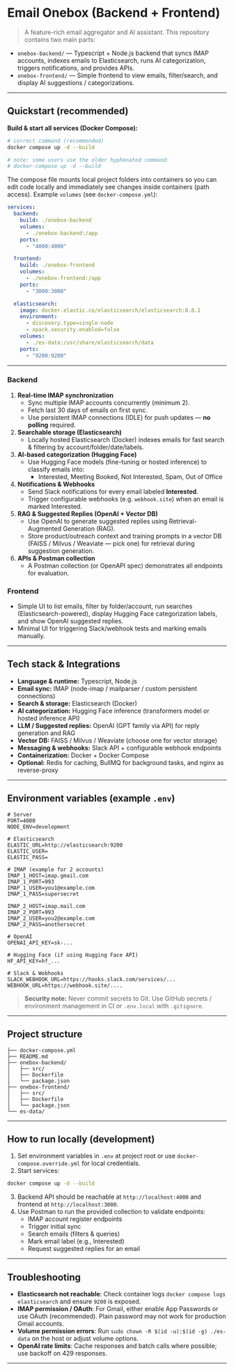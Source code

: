 
# Email Onebox (Backend + Frontend)

> A feature-rich email aggregator and AI assistant. This repository contains two main parts:
- `onebox-backend/` — Typescript + Node.js backend that syncs IMAP accounts, indexes emails to Elasticsearch, runs AI categorization, triggers notifications, and provides APIs.
- `onebox-frontend/` — Simple frontend to view emails, filter/search, and display AI suggestions / categorizations.

---

## Quickstart (recommended)

**Build & start all services (Docker Compose):**
```bash
# correct command (recommended)
docker compose up -d --build

# note: some users use the older hyphenated command:
# docker-compose up -d --build
```

The compose file mounts local project folders into containers so you can edit code locally and immediately see changes inside containers (path access). Example `volumes` (see `docker-compose.yml`):
```yaml
services:
  backend:
    build: ./onebox-backend
    volumes:
      - ./onebox-backend:/app
    ports:
      - "4000:4000"

  frontend:
    build: ./onebox-frontend
    volumes:
      - ./onebox-frontend:/app
    ports:
      - "3000:3000"

  elasticsearch:
    image: docker.elastic.co/elasticsearch/elasticsearch:8.8.1
    environment:
      - discovery.type=single-node
      - xpack.security.enabled=false
    volumes:
      - ./es-data:/usr/share/elasticsearch/data
    ports:
      - "9200:9200"
```
---

### Backend
1. **Real-time IMAP synchronization**
   - Sync multiple IMAP accounts concurrently (minimum 2).
   - Fetch last 30 days of emails on first sync.
   - Use persistent IMAP connections (IDLE) for push updates — **no polling** required.
2. **Searchable storage (Elasticsearch)**
   - Locally hosted Elasticsearch (Docker) indexes emails for fast search & filtering by account/folder/date/labels.
3. **AI-based categorization (Hugging Face)**
   - Use Hugging Face models (fine-tuning or hosted inference) to classify emails into:
     - Interested, Meeting Booked, Not Interested, Spam, Out of Office
4. **Notifications & Webhooks**
   - Send Slack notifications for every email labeled **Interested**.
   - Trigger configurable webhooks (e.g. `webhook.site`) when an email is marked Interested.
5. **RAG & Suggested Replies (OpenAI + Vector DB)**
   - Use OpenAI to generate suggested replies using Retrieval-Augmented Generation (RAG).
   - Store product/outreach context and training prompts in a vector DB (FAISS / Milvus / Weaviate — pick one) for retrieval during suggestion generation.
6. **APIs & Postman collection**
   - A Postman collection (or OpenAPI spec) demonstrates all endpoints for evaluation.

### Frontend
- Simple UI to list emails, filter by folder/account, run searches (Elasticsearch-powered), display Hugging Face categorization labels, and show OpenAI suggested replies.
- Minimal UI for triggering Slack/webhook tests and marking emails manually.

---

## Tech stack & Integrations
- **Language & runtime:** Typescript, Node.js
- **Email sync:** IMAP (node-imap / mailparser / custom persistent connections)
- **Search & storage:** Elasticsearch (Docker)
- **AI categorization:** Hugging Face inference (transformers model or hosted inference API)
- **LLM / Suggested replies:** OpenAI (GPT family via API) for reply generation and RAG
- **Vector DB:** FAISS / Milvus / Weaviate (choose one for vector storage)
- **Messaging & webhooks:** Slack API + configurable webhook endpoints
- **Containerization:** Docker + Docker Compose
- **Optional:** Redis for caching, BullMQ for background tasks, and nginx as reverse-proxy

---

## Environment variables (example `.env`)
```
# Server
PORT=4000
NODE_ENV=development

# Elasticsearch
ELASTIC_URL=http://elasticsearch:9200
ELASTIC_USER=
ELASTIC_PASS=

# IMAP (example for 2 accounts)
IMAP_1_HOST=imap.gmail.com
IMAP_1_PORT=993
IMAP_1_USER=you1@example.com
IMAP_1_PASS=supersecret

IMAP_2_HOST=imap.mail.com
IMAP_2_PORT=993
IMAP_2_USER=you2@example.com
IMAP_2_PASS=anothersecret

# OpenAI
OPENAI_API_KEY=sk-...

# Hugging Face (if using Hugging Face API)
HF_API_KEY=hf_...

# Slack & Webhooks
SLACK_WEBHOOK_URL=https://hooks.slack.com/services/...
WEBHOOK_URL=https://webhook.site/....
```

> **Security note:** Never commit secrets to Git. Use GitHub secrets / environment management in CI or `.env.local` with `.gitignore`.

---

## Project structure
```
├── docker-compose.yml
├── README.md
├── onebox-backend/
│   ├── src/
│   ├── Dockerfile
│   └── package.json
├── onebox-frontend/
│   ├── src/
│   ├── Dockerfile
│   └── package.json
└── es-data/
```

---

## How to run locally (development)
1. Set environment variables in `.env` at project root or use `docker-compose.override.yml` for local credentials.
2. Start services:
```bash
docker compose up -d --build
```
3. Backend API should be reachable at `http://localhost:4000` and frontend at `http://localhost:3000`.
4. Use Postman to run the provided collection to validate endpoints:
   - IMAP account register endpoints
   - Trigger initial sync
   - Search emails (filters & queries)
   - Mark email label (e.g., Interested)
   - Request suggested replies for an email

---





## Troubleshooting
- **Elasticsearch not reachable**: Check container logs `docker compose logs elasticsearch` and ensure `9200` is exposed.
- **IMAP permission / OAuth**: For Gmail, either enable App Passwords or use OAuth (recommended). Plain password may not work for production Gmail accounts.
- **Volume permission errors**: Run `sudo chown -R $(id -u):$(id -g) ./es-data` on the host or adjust volume options.
- **OpenAI rate limits**: Cache responses and batch calls where possible; use backoff on 429 responses.

---

